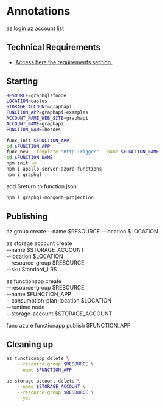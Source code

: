 # Annotations 

az login
az account list
<!-- # az account set --subscription "Visual Studio Enterprise" -->

## Technical Requirements

- [Access here the requirements section.](https://gist.github.com/ErickWendel/e45d45a97e068e44303f0c2056bf647b)

## Starting

```sh
RESOURCE=graphqlsfnode
LOCATION=eastus
STORAGE_ACCOUNT=graphapi
FUNCTION_APP=graphapi-examples
ACCOUNT_NAME_WEB_SITE=graphapi
ACCOUNT_NAME=graphapi
FUNCTION_NAME=heroes

func init $FUNCTION_APP
cd $FUNCTION_APP
func new --template "Http Trigger" --name $FUNCTION_NAME
cd $FUNCTION_NAME
npm init -y
npm i apollo-server-azure-functions
npm i graphql
```

add $return to function.json

```sh
npm i graphql-mongodb-projection
```

## Publishing

az group create --name $RESOURCE --location $LOCATION

az storage account create \
    --name $STORAGE_ACCOUNT \
    --location $LOCATION \
    --resource-group $RESOURCE \
    --sku Standard_LRS

az functionapp create \
    --resource-group $RESOURCE \
    --name $FUNCTION_APP \
    --consumption-plan-location $LOCATION \
    --runtime node \
    --storage-account $STORAGE_ACCOUNT

func azure functionapp publish $FUNCTION_APP

## Cleaning up

```sh
az functionapp delete \
    --resource-group $RESOURCE \
    --name $FUNCTION_APP

az storage account delete \
    --name $STORAGE_ACCOUNT \
    --resource-group $RESOURCE \
    --yes
```